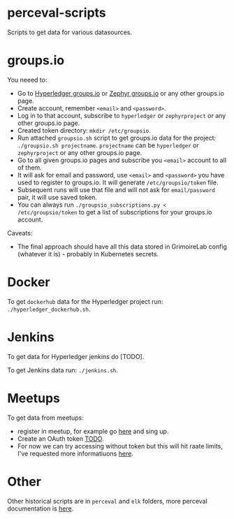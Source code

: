 # perceval-scripts
Scripts to get data for various datasources.


# groups.io

You neeed to:

- Go to [Hyperledger groups.io](https://lists.hyperledger.org/g/main) or [Zephyr groups.io](https://lists.zephyrproject.org/g/main) or any other groups.io page.
- Create account, remember `<email>` and `<password>`.
- Log in to that account, subscribe to `hyperledger` or `zephyrproject` or any other groups.io page.
- Created token directory: `mkdir /etc/groupsio`.
- Run attached `groupsio.sh` script to get groups.io data for the project: `./groupsio.sh projectname`. `projectname` can be `hyperledger` or `zephyrproject` or any other groups.io page.
- Go to all given groups.io pages and subscribe you `<email>` account to all of them.
- It will ask for email and password, use `<email>` and `<password>` you have used to register to groups.io. It will generate `/etc/groupsio/token` file.
- Subsequent runs will use that file and will not ask for `email/password` pair, it will use saved token.
- You can always run `./groupsio_subscriptions.py < /etc/groupsio/token` to get a list of subscriptions for your groups.io account.

Caveats:

- The final approach should have all this data stored in GrimoireLab config (whatever it is) - probably in Kubernetes secrets.


# Docker

To get `dockerhub` data for the Hyperledger project run: `./hyperledger_dockerhub.sh`.


# Jenkins

To get data for Hyperledger jenkins do [TODO].

To get Jenkins data run: `./jenkins.sh`.


# Meetups

To get data from meetups:

- register in meetup, for example go [here](https://www.meetup.com/pro/hyperledger) and sing up.
- Create an OAuth token [TODO](https://www.meetup.com/meetup_api/auth/#oauth2).
- For now we can try accessing without token but this will hit raate limits, I've requested more informatiuons [here](https://github.com/chaoss/grimoirelab-perceval/issues/541).


# Other

Other historical scripts are in `perceval` and `elk` folders, more perceval documentation is [here](https://buildmedia.readthedocs.org/media/pdf/perceval/latest/perceval.pdf).
